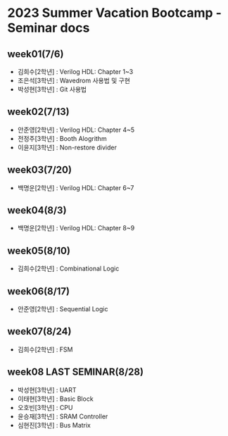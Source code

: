 # 2023 Summer Vacation Bootcamp - Seminar docs

## week01(7/6)
- 김희수[2학년] : Verilog HDL: Chapter 1~3
- 조은석[3학년] : Wavedrom 사용법 및 구현
- 박성현[3학년] : Git 사용법

## week02(7/13)
- 안준영[2학년] : Verilog HDL: Chapter 4~5
- 전정주[3학년] : Booth Alogrithm
- 이윤지[3학년] : Non-restore divider

## week03(7/20)
- 백명운[2학년] : Verilog HDL: Chapter 6~7

## week04(8/3)
- 백명운[2학년] : Verilog HDL: Chapter 8~9

## week05(8/10)
- 김희수[2학년] : Combinational Logic

## week06(8/17)
- 안준영[2학년] : Sequential Logic
  
## week07(8/24)
- 김희수[2학년] : FSM

## week08 LAST SEMINAR(8/28)
- 박성현[3학년] : UART
- 이태현[3학년] : Basic Block
- 오호빈[3학년] : CPU
- 윤승재[3학년] : SRAM Controller
- 심현진[3학년] : Bus Matrix
